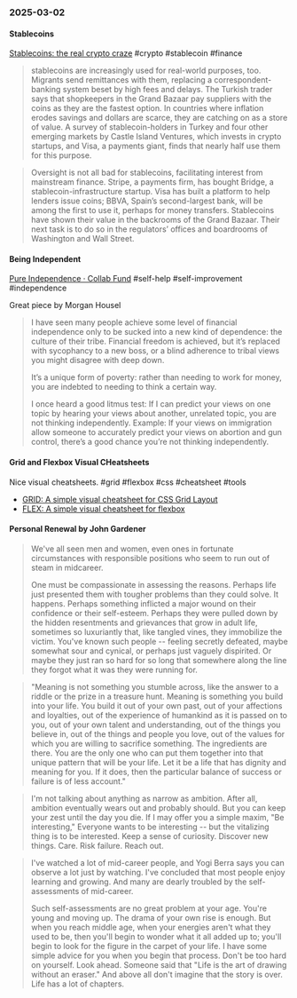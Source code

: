 ### 2025-03-02
#### Stablecoins
[Stablecoins: the real crypto craze](https://www.economist.com/finance-and-economics/2025/02/23/stablecoins-the-real-crypto-craze) #crypto #stablecoin #finance 

> stablecoins are increasingly used for real-world purposes, too. Migrants send remittances with them, replacing a correspondent-banking system beset by high fees and delays. The Turkish trader says that shopkeepers in the Grand Bazaar pay suppliers with the coins as they are the fastest option. In countries where inflation erodes savings and dollars are scarce, they are catching on as a store of value. A survey of stablecoin-holders in Turkey and four other emerging markets by Castle Island Ventures, which invests in crypto startups, and Visa, a payments giant, finds that nearly half use them for this purpose.

> Oversight is not all bad for stablecoins, facilitating interest from mainstream finance. Stripe, a payments firm, has bought Bridge, a stablecoin-infrastructure startup. Visa has built a platform to help lenders issue coins; BBVA, Spain’s second-largest bank, will be among the first to use it, perhaps for money transfers. Stablecoins have shown their value in the backrooms of the Grand Bazaar. Their next task is to do so in the regulators’ offices and boardrooms of Washington and Wall Street.

#### Being Independent
[Pure Independence · Collab Fund](https://collabfund.com/blog/pure-independence/) #self-help #self-improvement #independence

Great piece by Morgan Housel

> I have seen many people achieve some level of financial independence only to be sucked into a new kind of dependence: the culture of their tribe. Financial freedom is achieved, but it’s replaced with sycophancy to a new boss, or a blind adherence to tribal views you might disagree with deep down.
>
> It’s a unique form of poverty: rather than needing to work for money, you are indebted to needing to think a certain way.
>
> I once heard a good litmus test: If I can predict your views on one topic by hearing your views about another, unrelated topic, you are not thinking independently. Example: If your views on immigration allow someone to accurately predict your views on abortion and gun control, there’s a good chance you’re not thinking independently.

#### Grid and Flexbox Visual CHeatsheets
Nice visual cheatsheets. #grid #flexbox #css #cheatsheet #tools
- [GRID: A simple visual cheatsheet for CSS Grid Layout](https://grid.malven.co/)
- [FLEX: A simple visual cheatsheet for flexbox](https://flexbox.malven.co/)

#### Personal Renewal by John Gardener

> We've all seen men and women, even ones in fortunate circumstances with responsible positions who seem to run out of steam in midcareer.  
>
> One must be compassionate in assessing the reasons. Perhaps life just presented them with tougher problems than they could solve. It happens. Perhaps something inflicted a major wound on their confidence or their self-esteem. Perhaps they were pulled down by the hidden resentments and grievances that grow in adult life, sometimes so luxuriantly that, like tangled vines, they immobilize the victim. You've known such people -- feeling secretly defeated, maybe somewhat sour and cynical, or perhaps just vaguely dispirited. Or maybe they just ran so hard for so long that somewhere along the line they forgot what it was they were running for.

> "Meaning is not something you stumble across, like the answer to a riddle or the prize in a treasure hunt. Meaning is something you build into your life. You build it out of your own past, out of your affections and loyalties, out of the experience of humankind as it is passed on to you, out of your own talent and understanding, out of the things you believe in, out of the things and people you love, out of the values for which you are willing to sacrifice something. The ingredients are there. You are the only one who can put them together into that unique pattern that will be your life. Let it be a life that has dignity and meaning for you. If it does, then the particular balance of success or failure is of less account."

> I'm not talking about anything as narrow as ambition. After all, ambition eventually wears out and probably should. But you can keep your zest until the day you die. If I may offer you a simple maxim, "Be interesting," Everyone wants to be interesting -- but the vitalizing thing is to be interested. Keep a sense of curiosity. Discover new things. Care. Risk failure. Reach out.

> I've watched a lot of mid-career people, and Yogi Berra says you can observe a lot just by watching. I've concluded that most people enjoy learning and growing. And many are dearly troubled by the self-assessments of mid-career.  
> 
> Such self-assessments are no great problem at your age. You're young and moving up. The drama of your own rise is enough. But when you reach middle age, when your energies aren't what they used to be, then you'll begin to wonder what it all added up to; you'll begin to look for the figure in the carpet of your life. I have some simple advice for you when you begin that process. Don't be too hard on yourself. Look ahead. Someone said that "Life is the art of drawing without an eraser." And above all don't imagine that the story is over. Life has a lot of chapters.

